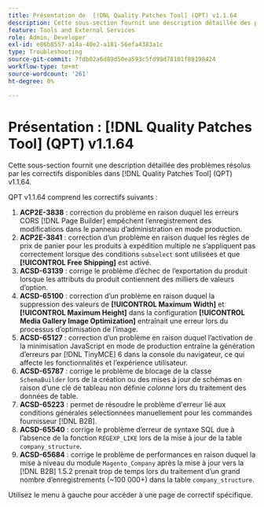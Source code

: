 ```yaml
---
title: Présentation de  [!DNL Quality Patches Tool] (QPT) v1.1.64
description: Cette sous-section fournit une description détaillée des problèmes résolus par les correctifs disponibles dans  [!DNL Quality Patches Tool] (QPT) v1.1.64.
feature: Tools and External Services
role: Admin, Developer
exl-id: e86b8557-a14a-40e2-a181-56efa4383a1c
type: Troubleshooting
source-git-commit: 7fdb02a6d89d50ea593c5fd99d78101f89198424
workflow-type: tm+mt
source-wordcount: '261'
ht-degree: 0%

---
```


# Présentation : [!DNL Quality Patches Tool] (QPT) v1.1.64

Cette sous-section fournit une description détaillée des problèmes résolus par les correctifs disponibles dans [!DNL Quality Patches Tool] (QPT) v1.1.64.

QPT v1.1.64 comprend les correctifs suivants :

1. **ACP2E-3838** : correction du problème en raison duquel les erreurs CORS [!DNL Page Builder] empêchent l’enregistrement des modifications dans le panneau d’administration en mode production.
1. **ACP2E-3841** : correction d’un problème en raison duquel les règles de prix de panier pour les produits à expédition multiple ne s’appliquent pas correctement lorsque des conditions `subselect` sont utilisées et que **[!UICONTROL Free Shipping]** est activé.
1. **ACSD-63139** : corrige le problème d’échec de l’exportation du produit lorsque les attributs du produit contiennent des milliers de valeurs d’option.
1. **ACSD-65100** : correction d’un problème en raison duquel la suppression des valeurs de **[!UICONTROL Maximum Width]** et **[!UICONTROL Maximum Height]** dans la configuration **[!UICONTROL Media Gallery Image Optimization]** entraînait une erreur lors du processus d’optimisation de l’image.
1. **ACSD-65127** : correction d’un problème en raison duquel l’activation de la minimisation JavaScript en mode de production entraîne la génération d’erreurs par [!DNL TinyMCE] 6 dans la console du navigateur, ce qui affecte les fonctionnalités et l’expérience utilisateur.
1. **ACSD-65787** : corrige le problème de blocage de la classe `SchemaBuilder` lors de la création ou des mises à jour de schémas en raison d’une clé de tableau non définie *colonne* lors du traitement des données de table.
1. **ACSD-65223** : permet de résoudre le problème d&#39;erreur lié aux conditions générales sélectionnées manuellement pour les commandes fournisseur [!DNL B2B].
1. **ACSD-65540** : corrige le problème d’erreur de syntaxe SQL due à l’absence de la fonction `REGEXP_LIKE` lors de la mise à jour de la table `company_structure`.
1. **ACSD-65684** : corrige le problème de performances en raison duquel la mise à niveau du module `Magento_Company` après la mise à jour vers la [!DNL B2B] 1.5.2 prenait trop de temps lors du traitement d’un grand nombre d’enregistrements (~100 000+) dans la table `company_structure`.

Utilisez le menu à gauche pour accéder à une page de correctif spécifique.
